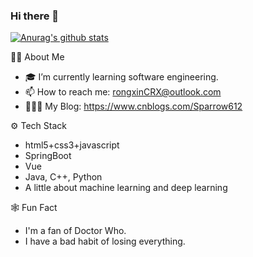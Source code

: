 ### Hi there 👋

[![Anurag's github stats](https://github-readme-stats.vercel.app/api?username=Sparrow612&theme=dark)](https://github.com/anuraghazra/github-readme-stats)

🏃🏻 About Me
- 🎓 I’m currently learning software engineering.
- 📫 How to reach me: rongxinCRX@outlook.com
- 🧑🏻‍💻 My Blog: https://www.cnblogs.com/Sparrow612

⚙️ Tech Stack
+ html5+css3+javascript
+ SpringBoot
+ Vue
+ Java, C++, Python
+ A little about machine learning and deep learning

🕸 Fun Fact
* I'm a fan of Doctor Who.
* I have a bad habit of losing everything.
